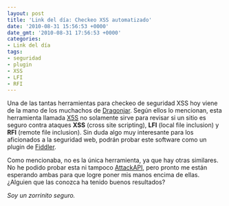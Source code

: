 ```yaml
---
layout: post
title: 'Link del día: Checkeo XSS automatizado'
date: '2010-08-31 15:56:53 +0000'
date_gmt: '2010-08-31 17:56:53 +0000'
categories:
- Link del día
tags:
- seguridad
- plugin
- XSS
- LFI
- RFI
---
```


Una de las tantas herramientas para checkeo de seguridad XSS hoy viene de la mano de los muchachos de [Dragonjar](http://feedproxy.google.com/~r/dragonjar/pKru/~3/1OUiwbGUnZU/x5s-encuentra-fallos-xss-lfi-y-rfi-facilmente.xhtml). Según ellos lo mencionan, esta herramienta llamada [X5S](http://xss.codeplex.com/) no solamente sirve para revisar si un sitio es seguro contra ataques **XSS** (cross site scripting), **LFI** (local file inclusion) y **RFI** (remote file inclusion). Sin duda algo muy interesante para los aficionados a la seguridad web, podrán probar este software como un plugin de [Fiddler](http://www.fiddler2.com/fiddler2/).

Como mencionaba, no es la única herramienta, ya que hay otras similares. No he podido probar esta ni tampoco [AttackAPI](http://www.gnucitizen.org/blog/attackapi/), pero pronto me están esperando ambas para que logre poner mis manos encima de ellas.  ¿Alguien que las conozca ha tenido buenos resultados?

_Soy un zorrinito seguro._
